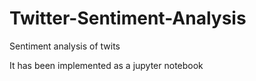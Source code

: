 # Twitter-Sentiment-Analysis
Sentiment analysis of twits

It has been implemented as a jupyter notebook
